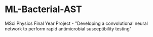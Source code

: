 # ML-Bacterial-AST
MSci Physics Final Year Project - "Developing a convolutional neural network to perform rapid antimicrobial susceptibility testing"
